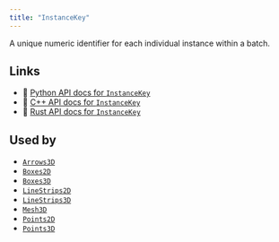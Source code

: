 ```yaml
---
title: "InstanceKey"
---
```


A unique numeric identifier for each individual instance within a batch.


## Links
 * 🐍 [Python API docs for `InstanceKey`](https://ref.rerun.io/docs/python/stable/common/components#rerun.components.InstanceKey)
 * 🌊 [C++ API docs for `InstanceKey`](https://ref.rerun.io/docs/cpp/stable/structrerun_1_1components_1_1InstanceKey.html?speculative-link)
 * 🦀 [Rust API docs for `InstanceKey`](https://docs.rs/rerun/latest/rerun/components/struct.InstanceKey.html)


## Used by

* [`Arrows3D`](../archetypes/arrows3d.md)
* [`Boxes2D`](../archetypes/boxes2d.md)
* [`Boxes3D`](../archetypes/boxes3d.md)
* [`LineStrips2D`](../archetypes/line_strips2d.md)
* [`LineStrips3D`](../archetypes/line_strips3d.md)
* [`Mesh3D`](../archetypes/mesh3d.md)
* [`Points2D`](../archetypes/points2d.md)
* [`Points3D`](../archetypes/points3d.md)
